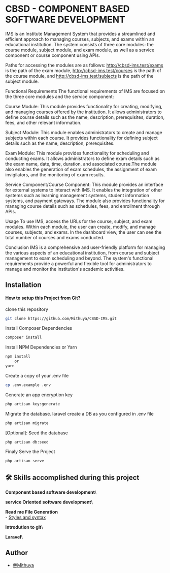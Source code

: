 # CBSD - COMPONENT BASED SOFTWARE DEVELOPMENT

IMS is an Institute Management System that provides a streamlined and efficient approach to managing courses, subjects, and exams within an educational institution. The system consists of three core modules: the course module, subject module, and exam module, as well as a service component or course component using APIs.

Paths for accessing the modules are as follows: http://cbsd-ims.test/exams is the path of the exam module, http://cbsd-ims.test/courses is the path of the course module, and http://cbsd-ims.test/subjects is the path of the subject module.

Functional Requirements
The functional requirements of IMS are focused on the three core modules and the service component:

Course Module: This module provides functionality for creating, modifying, and managing courses offered by the institution. It allows administrators to define course details such as the name, description, prerequisites, duration, fees, and other relevant information. 

Subject Module: This module enables administrators to create and manage subjects within each course. It provides functionality for defining subject details such as the name, description, prerequisites. 

Exam Module: This module provides functionality for scheduling and conducting exams. It allows administrators to define exam details such as the exam name, date, time, duration, and associated course.The module also enables the generation of exam schedules, the assignment of exam invigilators, and the monitoring of exam results.

Service Component/Course Component: This module provides an interface for external systems to interact with IMS. It enables the integration of other systems such as learning management systems, student information systems, and payment gateways. The module also provides functionality for managing course details such as schedules, fees, and enrollment through APIs.

Usage
To use IMS, access the URLs for the course, subject, and exam modules. Within each module, the user can create, modify, and manage courses, subjects, and exams. 
In the dashboard view, the user can see the total number of courses and exams conducted.

Conclusion
IMS is a comprehensive and user-friendly platform for managing the various aspects of an educational institution, from course and subject management to exam scheduling and beyond. The system's functional requirements provide a powerful and flexible tool for administrators to manage and monitor the institution's academic activities.

## Installation

#### How to setup this Project from Git?

clone this repository
```bash
git clone https://github.com/Mithuya/CBSD-IMS.git
```
Install Composer Dependencies

```bash
composer install
```
Install NPM Dependencies or Yarn
```bash
npm install
    or
yarn

```
Create a copy of your .env file
```bash
cp .env.example .env
```
Generate an app encryption key
```bash
php artisan key:generate
```
Migrate the database.
laravel create a DB as you configured in .env file
```bash
php artisan migrate
```
[Optional]: Seed the database
```bash
php artisan db:seed
```
Finaly Serve the Project
```bash
php artisan serve
```

## 🛠 Skills accomplished during this project

**Component based software development**\ 

**service Oriented software development**\

**Read me File Generation**\
    - [Styles and syntax](https://docs.github.com/en/get-started/writing-on-github/getting-started-with-writing-and-formatting-on-github/quickstart-for-writing-on-github)

**Introdution to git**\

**Laravel**\


## Author

- [@Mithuya](https://github.com/Mithuya)
